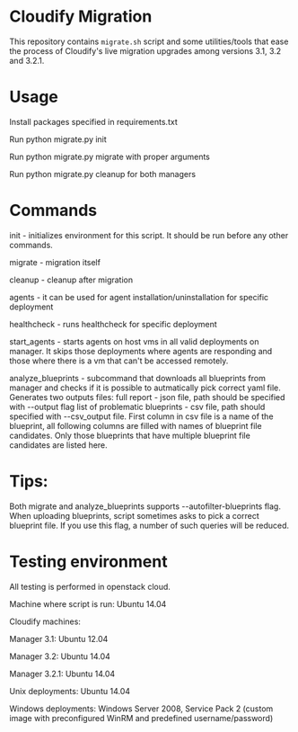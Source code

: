 # Cloudify Migration

This repository contains `migrate.sh` script and some utilities/tools that ease the process of Cloudify's live migration upgrades among versions 3.1, 3.2 and 3.2.1.

# Usage

Install packages specified in requirements.txt

Run python migrate.py init

Run python migrate.py migrate with proper arguments

Run python migrate.py cleanup for both managers


# Commands
init - initializes environment for this script. It should be run before any other commands.

migrate - migration itself

cleanup - cleanup after migration

agents - it can be used for agent installation/uninstallation for specific deployment

healthcheck - runs healthcheck for specific deployment

start_agents - starts agents on host vms in all valid deployments on manager. It skips those deployments where agents are responding and those where there is a vm that can't be accessed remotely.

analyze_blueprints - subcommand that downloads all blueprints from manager and checks if it is possible to autmatically pick correct yaml file. Generates two outputs files:
full report - json file, path should be specified with --output flag
list of problematic blueprints - csv file, path should specified with --csv_output file. First column in csv file is a name of the blueprint, all following columns are filled with names of blueprint file candidates. Only those blueprints that have multiple blueprint file candidates are listed here.

# Tips:
Both migrate and analyze_blueprints supports --autofilter-blueprints flag.
When uploading blueprints, script sometimes asks to pick a correct blueprint file. If you use this flag, a number of such queries will be reduced.


# Testing environment
All testing is performed in openstack cloud.

Machine where script is run: Ubuntu 14.04

Cloudify machines:

Manager 3.1: Ubuntu 12.04

Manager 3.2: Ubuntu 14.04

Manager 3.2.1: Ubuntu 14.04

Unix deployments: Ubuntu 14.04

Windows deployments: Windows Server 2008, Service Pack 2 (custom image with preconfigured WinRM and predefined username/password)
